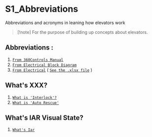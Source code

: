 # S1_Abbreviations
Abbreviations and acronyms in leaning how elevators work

>[!note] For the purpose of building up concepts about elevators.

## Abbreviations : 
1. [`From 360Controls Manual`](./01-from-360Controls-manual/Abbreviations-360-Controls-Manual.md)
2. [`From Electrical Block Diagram`](./03-from%20360block%20diagram/../03-from%20360block%20diagram/Abbreviations-electrical-block-diagram.md)
3. [`From Electrical`](./02-from-electrical/Abbreviations-electrical.md) 
   ( [`See the .xlsx file`](./02-from-electrical/360Controls%20Abbreviations%20from%20Electrical.xlsx) )


## What's XXX?
1. [`What is 'Interlock'?`](./97-what_is_xx/what_is_interlock.md)
2. [`What is 'Auto Rescue'`](./97-what_is_xx/what_is_auto_rescue.md)


## What's IAR Visual State?
1. [`What's Iar`](./96-what_is_iar_vs/iar_vs.md)